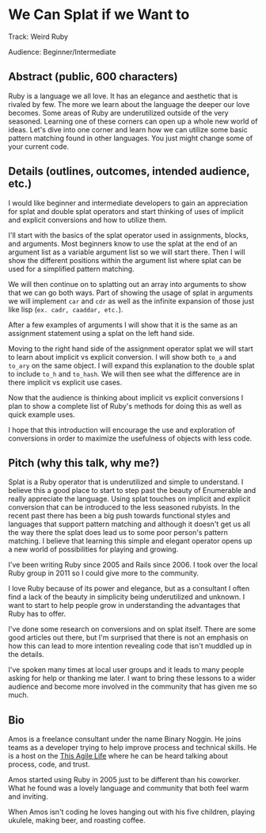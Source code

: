 We Can Splat if we Want to
==========================

Track: Weird Ruby

Audience: Beginner/Intermediate


Abstract (public, 600 characters)
--------

Ruby is a language we all love. It has an elegance and aesthetic
that is rivaled by few. The more we learn about the language the
deeper our love becomes. Some areas of Ruby are underutilized
outside of the very seasoned. Learning one of these corners can
open up a whole new world of ideas. Let's dive into one corner and
learn how we can utilize some basic pattern matching found in other
languages. You just might change some of your current code.

Details (outlines, outcomes, intended audience, etc.)
-------

I would like beginner and intermediate developers to gain an
appreciation for splat and double splat operators and start thinking
of uses of implicit and explicit conversions and how to utilize them.

I'll start with the basics of the splat operator used in assignments,
blocks, and arguments. Most beginners know to use the splat at the
end of an argument list as a variable argument list so we will start
there. Then I will show the different positions within the argument list
where splat can be used for a simplified pattern matching.

We will then continue on to splatting out an array into
arguments to show that we can go both ways. Part of showing the usage
of splat in arguments we will implement `car` and `cdr` as well as the
infinite expansion of those just like lisp (`ex. cadr, caaddar, etc.`).

After a few examples of arguments I will show that it is the same
as an assignment statement using a splat on the left hand side.

Moving to the right hand side of the assignment operator splat we
will start to learn about implicit vs explicit conversion. I will
show both `to_a` and `to_ary` on the same object. I will expand this
explanation to the double splat to include `to_h` and `to_hash`.
We will then see what the difference are in there implicit vs
explicit use cases.

Now that the audience is thinking about implicit vs explicit conversions
I plan to show a complete list of Ruby's methods for doing this as
well as quick example uses.

I hope that this introduction will encourage the use and exploration
of conversions in order to maximize the usefulness of objects with
less code.

Pitch (why this talk, why me?)
-----

Splat is a Ruby operator that is underutilized and simple to understand.
I believe this a good place to start to step past the beauty of
Enumerable and really appreciate the language. Using splat touches
on implicit and explicit conversion that can be introduced to the
less seasoned rubyists. In the recent past there has been a big push
towards functional styles and languages that support pattern matching
and although it doesn't get us all the way there the splat does lead us
to some poor person's pattern matching. I believe that learning this
simple and elegant operator opens up a new world of possibilities for
playing and growing.

I've been writing Ruby since 2005 and Rails since 2006. I took over
the local Ruby group in 2011 so I could give more to the community.

I love Ruby because of its power and elegance, but as a consultant I
often find a lack of the beauty in simplicity being underutilized and
unknown. I want to start to help people grow in understanding the
advantages that Ruby has to offer.

I've done some research on conversions and on splat itself. There are
some good articles out there, but I'm surprised that there is not an
emphasis on how this can lead to more intention revealing code that
isn't muddled up in the details.

I've spoken many times at local user groups and it leads to many people
asking for help or thanking me later. I want to bring these lessons to a
wider audience and become more involved in the community that has given
me so much.

Bio
---

Amos is a freelance consultant under the name Binary Noggin. He joins
teams as a developer trying to help improve process and technical
skills. He is a host on the [This Agile Life](http://thisagilelife.com)
where he can be heard talking about process, code, and trust.

Amos started using Ruby in 2005 just to be different than his coworker.
What he found was a lovely language and community that both feel warm
and inviting.

When Amos isn't coding he loves hanging out with his five children,
playing ukulele, making beer, and roasting coffee.

